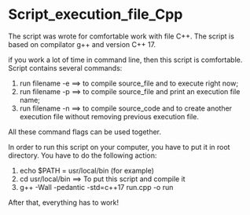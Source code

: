 # Script_execution_file_Cpp
The script was wrote for comfortable work with file C++.
The script is based on compilator g++ and version C++ 17.

if you work a lot of time in command line, then this script is comfortable.
Script contains several commands:
1) run filename -e ==> to compile source_file and to execute right now;
2) run filename -p ==> to compile source_file and print an execution file name;
3) run filename -n ==> to compile source_code and to create another execution file without removing previous execution file.

All these command flags can be used together.

In order to run this script on your computer, you have to put it in root directory.
You have to do the following action:
1) echo $PATH = usr/local/bin (for example)
2) cd usr/local/bin ==> To put this script and compile it
3) g++ -Wall -pedantic -std=c++17 run.cpp -o run

After that, everything has to work!
